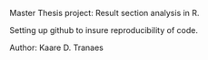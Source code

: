 Master Thesis project: Result section analysis in R. 

Setting up github to insure reproducibility of code.

Author: Kaare D. Tranaes
